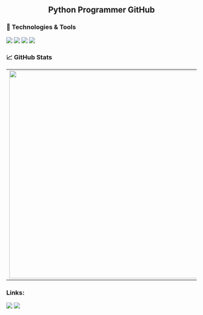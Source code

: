 
<h2 align="center">Python Programmer GitHub</h2>

### 🔧 Technologies & Tools

![](https://img.shields.io/badge/OS-Linux-informational?style=flat-square&logo=linux&logoColor=white&color=5194f0&bgcolor=110d17)
![](https://img.shields.io/badge/Editor-PyCharm-informational?style=flat-square&logo=PyCharm&logoColor=white&color=5194f0)
![](https://img.shields.io/badge/Code-Python-informational?style=flat-square&logo=python&logoColor=white&color=5194f0)
![](https://img.shields.io/badge/Platform-Arduino-informational?style=flat-square&logo=arduino&logoColor=white&color=5194f0&bgcolor=110d17)

### 📈 GitHub Stats

<p align="center">
  <table>
  <tr>
      <td><img width="550px" align="left" src="https://github-readme-stats.vercel.app/api?username=pendosv&hide_border=true&count_private=false&layout=compact&hide_title=true&show_icons=true&theme=dark&icon_color=5194f0&bg_color=0d1117" /></td>
      <td><img width="550px" src="https://github-readme-stats.vercel.app/api/top-langs/?username=pendosv&hide=html&layout=compact&hide_border=true&hide_title=true&theme=dark&icon_color=5194f0&bg_color=0d1117" /></td>
  </tr>   
</table>
</p>


<p>
  <h3>Links:</h3>
  <a href="https://t.me/pend0s"><img src="https://img.shields.io/badge/-Pendos-5194f0?style=flat-square&logo=Telegram" /></a>
  <a href="mailto:djvlad967891@gmail.com"><img src="https://img.shields.io/badge/-GMail-5194f0?style=flat-square&logo=Gmail" /></a>
</p>
